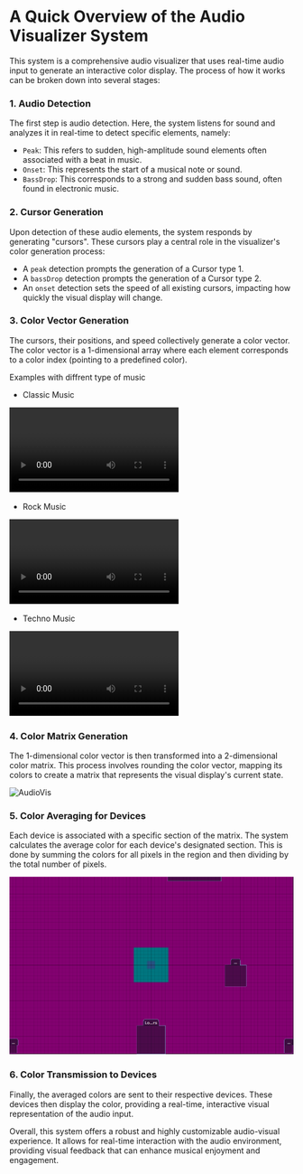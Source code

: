# A Quick Overview of the Audio Visualizer System

This system is a comprehensive audio visualizer that uses real-time audio input to generate an interactive color display. The process of how it works can be broken down into several stages:

### 1. Audio Detection

The first step is audio detection. Here, the system listens for sound and analyzes it in real-time to detect specific elements, namely:

* `Peak`: This refers to sudden, high-amplitude sound elements often associated with a beat in music.
* `Onset`: This represents the start of a musical note or sound.
* `BassDrop`: This corresponds to a strong and sudden bass sound, often found in electronic music.

### 2. Cursor Generation

Upon detection of these audio elements, the system responds by generating "cursors". These cursors play a central role in the visualizer's color generation process:

* A `peak` detection prompts the generation of a Cursor type 1.
* A `bassDrop` detection prompts the generation of a Cursor type 2.
* An `onset` detection sets the speed of all existing cursors, impacting how quickly the visual display will change.

### 3. Color Vector Generation

The cursors, their positions, and speed collectively generate a color vector. The color vector is a 1-dimensional array where each element corresponds to a color index (pointing to a predefined color).

Examples with diffrent type of music 

* Classic Music

![classic_music](documentation/overview/clasic_music.mp4)

* Rock Music

![rock_music](documentation/overview/rock_music.mkv)

* Techno Music

![rock_music](documentation/overview/techno_music.mp4)

### 4. Color Matrix Generation

The 1-dimensional color vector is then transformed into a 2-dimensional color matrix. This process involves rounding the color vector, mapping its colors to create a matrix that represents the visual display's current state.

![AudioVis](documentation/concept/AudVis.gif)

### 5. Color Averaging for Devices

Each device is associated with a specific section of the matrix. The system calculates the average color for each device's designated section. This is done by summing the colors for all pixels in the region and then dividing by the total number of pixels.

![AudioVis](documentation/concept/matrix.png)

### 6. Color Transmission to Devices

Finally, the averaged colors are sent to their respective devices. These devices then display the color, providing a real-time, interactive visual representation of the audio input.

Overall, this system offers a robust and highly customizable audio-visual experience. It allows for real-time interaction with the audio environment, providing visual feedback that can enhance musical enjoyment and engagement.

